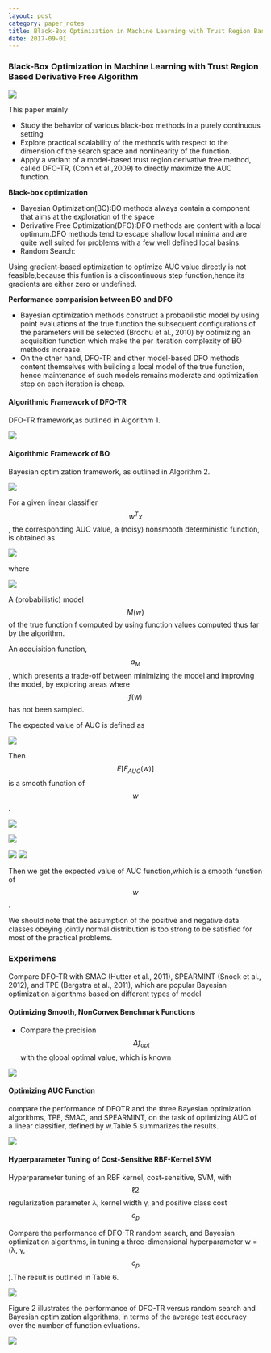 ```yaml
---
layout: post
category: paper_notes
title: Black-Box Optimization in Machine Learning with Trust Region Based Derivative Free Algorithm
date: 2017-09-01
---
```


### Black-Box Optimization in Machine Learning with Trust Region Based Derivative Free Algorithm

![](/assets/paper_notes/DFO-TR/fig1.jpg)

This paper mainly 
- Study the behavior of various black-box methods in a purely continuous setting
- Explore practical scalability of the methods with respect to the dimension of the search space and nonlinearity of the function.
- Apply a variant of a model-based trust region derivative free method, called DFO-TR, (Conn et al.,2009) to directly maximize the AUC function.

**Black-box optimization**
- Bayesian Optimization(BO):BO methods always contain a component that aims at the exploration of the space
- Derivative Free Optimization(DFO):DFO methods are content with a local optimum.DFO methods tend to escape shallow local minima and are quite well suited for problems with a few well defined local basins.
- Random Search:

Using gradient-based optimization to optimize AUC value directly is not feasible,because this funtion is a discontinuous step function,hence its gradients are either zero or undefined.

**Performance comparision between BO and DFO**
- Bayesian optimization methods construct a probabilistic model by using point evaluations of the true function.the subsequent configurations of the parameters will be selected (Brochu et al., 2010) by optimizing an acquisition function which make the per iteration complexity of BO methods increase.
- On the other hand, DFO-TR and other model-based DFO methods content themselves with building a local model of the true function, hence maintenance of such models remains moderate and optimization step on each iteration is cheap.

#### Algorithmic Framework of DFO-TR

DFO-TR framework,as outlined in Algorithm 1.

![](/assets/paper_notes/DFO-TR/alg1.jpg)

#### Algorithmic Framework of BO

Bayesian optimization framework, as outlined in Algorithm 2.

![](/assets/paper_notes/DFO-TR/alg2.png)

For a given linear classifier $$w^{T}x$$, the corresponding AUC value, a (noisy) nonsmooth deterministic function, is obtained as

![](/assets/paper_notes/DFO-TR/equ1.png)

where

![](/assets/paper_notes/DFO-TR/equ1_1.png)

A (probabilistic) model $$M(w)$$ of the true function f computed by using function values computed thus far by the algorithm.

An acquisition function, $$a_M$$, which presents a trade-off between minimizing the model and improving the model, by exploring areas where $$f(w)$$ has not been sampled.

The expected value of AUC is defined as

![](/assets/paper_notes/DFO-TR/equ2.png)

Then $$E[F_{AUC}(w)]$$ is a smooth function of $$w$$.

![](/assets/paper_notes/DFO-TR/theo1.png)

![](/assets/paper_notes/DFO-TR/theo2.png)

![](/assets/paper_notes/DFO-TR/theo3_1.png)
![](/assets/paper_notes/DFO-TR/theo3_2.png)

Then we get the expected value of AUC function,which is a smooth function of $$w$$.

We should note that the assumption of the positive and negative data classes obeying jointly normal distribution is too strong to be satisfied for most of the practical problems.

### Experimens

Compare DFO-TR with SMAC (Hutter et al., 2011), SPEARMINT (Snoek et al., 2012), and TPE (Bergstra et al., 2011), which are popular Bayesian optimization algorithms based on different types of model

#### Optimizing Smooth, NonConvex Benchmark Functions
- Compare the precision $$\Delta f_{opt}$$ with the global optimal value, which is known

![](/assets/paper_notes/DFO-TR/table_123.png)

#### Optimizing AUC Function
compare the performance of DFOTR and the three Bayesian optimization algorithms, TPE, SMAC, and SPEARMINT, on the task of optimizing AUC of a linear classifier, defined by w.Table 5 summarizes the results.

![](/assets/paper_notes/DFO-TR/table5.png)

#### Hyperparameter Tuning of Cost-Sensitive RBF-Kernel SVM

Hyperparameter tuning of an RBF kernel, cost-sensitive, SVM, with $$\ell2$$ regularization parameter λ, kernel width γ, and positive class cost $$c_p$$

Compare the performance of DFO-TR random search, and Bayesian optimization algorithms, in tuning a three-dimensional hyperparameter w = (λ, γ, $$c_p$$).The result is outlined in Table 6.

![](/assets/paper_notes/DFO-TR/table6.png)

Figure 2 illustrates the performance of DFO-TR versus random search and Bayesian optimization algorithms, in terms of the average test accuracy over the number of function evluations.

![](/assets/paper_notes/DFO-TR/fig2.png)